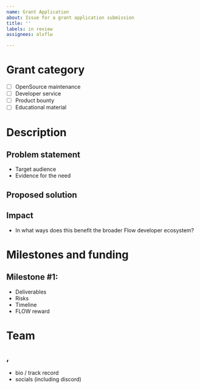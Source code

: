 ```yaml
---
name: Grant Application
about: Issue for a grant application submission
title: ''
labels: in review
assignees: alxflw

---
```


# <Project name>

# Grant category
- [ ] OpenSource maintenance
- [ ] Developer service
- [ ] Product bounty
- [ ] Educational material

# Description

## Problem statement

- Target audience
- Evidence for the need

## Proposed solution

## Impact
- In what ways does this benefit the broader Flow developer ecosystem?

# Milestones and funding

## Milestone #1: <Outcome>

- Deliverables
- Risks
- Timeline
- FLOW reward

# Team

## <Name>, <role>
- bio / track record
- socials (including discord)
